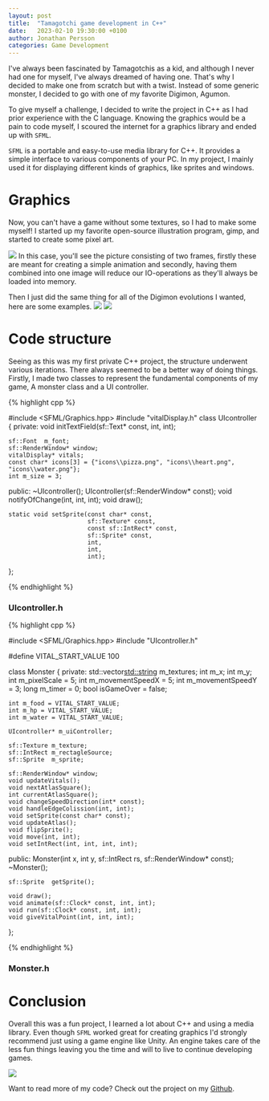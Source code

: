```yaml
---
layout: post
title:  "Tamagotchi game development in C++"
date:   2023-02-10 19:30:00 +0100
author: Jonathan Persson
categories: Game Development
---
```


I've always been fascinated by Tamagotchis as a kid, and although I never had one for myself, I've always dreamed of having one. 
That's why I decided to make one from scratch but with a twist. Instead of some generic monster, I decided to go with one of my favorite Digimon, Agumon.

To give myself a challenge, I decided to write the project in C++ as I had prior experience with the C language. Knowing the graphics would be a pain to code myself, I scoured the internet for a graphics library and ended up with `SFML`.

`SFML` is a portable and easy-to-use media library for C++. It provides a simple interface to various components of your PC. In my project, I mainly used it for displaying different kinds of graphics, like sprites and windows.

# Graphics

Now, you can't have a game without some textures, so I had to make some myself!
I started up my favorite open-source illustration program, gimp, and started to create some pixel art.

<img src="{{ site.baseurl }}/assets/2023-02-01/koromon_atlas.png">
In this case, you'll see the picture consisting of two frames, firstly these are meant for creating a simple animation and secondly, having them combined into one image will reduce our IO-operations as they'll always be loaded into memory.

Then I just did the same thing for all of the Digimon evolutions I wanted, here are some examples.
<img src="{{ site.baseurl }}/assets/2023-02-01/0_botamon_texture_atlas">
<img src="{{ site.baseurl }}/assets/2023-02-01/2_agumon_texture_atlas_2">

# Code structure

Seeing as this was my first private C++ project, the structure underwent various iterations. There always seemed to be a better way of doing things. Firstly, I made two classes to represent the fundamental components of my game, A monster class and a UI controller.

{% highlight cpp %}

#include <SFML/Graphics.hpp>
#include "vitalDisplay.h"
class UIcontroller
{
private:
	void initTextField(sf::Text* const, int, int);
	
	sf::Font  m_font;
	sf::RenderWindow* window;
	vitalDisplay* vitals;
	const char* icons[3] = {"icons\\pizza.png", "icons\\heart.png", "icons\\water.png"};
	int m_size = 3;

public:
	~UIcontroller();
	UIcontroller(sf::RenderWindow* const);
	void notifyOfChange(int, int, int);
	void draw();

	static void setSprite(const char* const,
                          sf::Texture* const,
		                  const sf::IntRect* const,
		                  sf::Sprite* const, 
		                  int, 
		                  int, 
		                  int);
};

{% endhighlight %}

### UIcontroller.h

{% highlight cpp %}

#include <SFML/Graphics.hpp>
#include  "UIcontroller.h"

#define VITAL_START_VALUE 100

class Monster
{
private:
	std::vector<std::string> m_textures;
	int   m_x;
	int   m_y;
	int m_pixelScale = 5;
	int m_movementSpeedX = 5;
	int m_movementSpeedY = 3;
	long m_timer = 0;
	bool isGameOver = false;

	int m_food = VITAL_START_VALUE;
	int m_hp = VITAL_START_VALUE;
	int m_water = VITAL_START_VALUE;
	
	UIcontroller* m_uiController;

	sf::Texture m_texture;
	sf::IntRect m_rectagleSource;
	sf::Sprite  m_sprite;

	sf::RenderWindow* window;
	void updateVitals();
	void nextAtlasSquare();
	int currentAtlasSquare();
	void changeSpeedDirection(int* const);
	void handleEdgeColission(int, int);
	void setSprite(const char* const);
	void updateAtlas();
	void flipSprite();
	void move(int, int);
	void setIntRect(int, int, int, int);

public: 
	Monster(int x, int y, sf::IntRect rs, sf::RenderWindow* const);
	~Monster();

	sf::Sprite  getSprite();

	void draw();
	void animate(sf::Clock* const, int, int);
	void run(sf::Clock* const, int, int);
	void giveVitalPoint(int, int, int);
};

{% endhighlight %}

### Monster.h

# Conclusion
Overall this was a fun project, I learned a lot about C++ and using a media library. Even though `SFML` worked great for creating graphics I'd strongly recommend just using a game engine like Unity. An engine takes care of the less fun things leaving you the time and will to live to continue developing games.

<img src="{{ site.baseurl }}/assets/2023-02-01/final.png">

Want to read more of my code? Check out the project on my [Github][github].

[github]: https://www.github.com/jonfpersson
